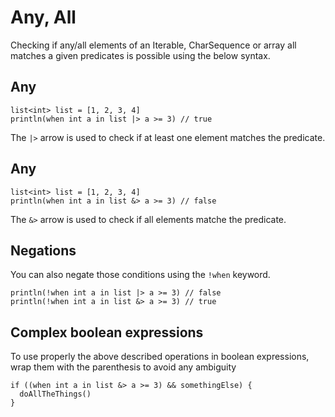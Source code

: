 # Any, All

Checking if any/all elements of an Iterable, CharSequence or array all matches a given predicates
is possible using the below syntax.

## Any
```marcel
list<int> list = [1, 2, 3, 4]
println(when int a in list |> a >= 3) // true
```

The `|>` arrow is used to check if at least one element matches the predicate.

## Any
```marcel
list<int> list = [1, 2, 3, 4]
println(when int a in list &> a >= 3) // false
```

The `&>` arrow is used to check if all elements matche the predicate.

## Negations
You can also negate those conditions using the `!when` keyword.

```marcel
println(!when int a in list |> a >= 3) // false
println(!when int a in list &> a >= 3) // true
```

## Complex boolean expressions
To use properly the above described operations in boolean expressions, wrap them with the parenthesis to
avoid any ambiguity

```marcel
if ((when int a in list &> a >= 3) && somethingElse) {
  doAllTheThings()
}
```
